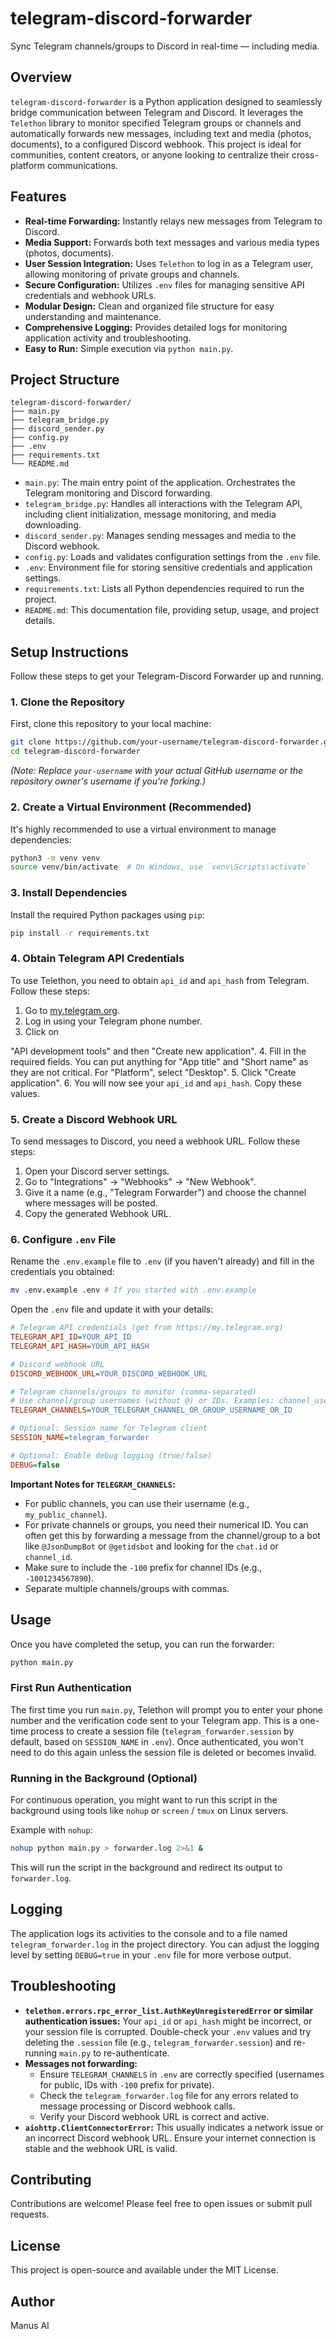 # telegram-discord-forwarder

Sync Telegram channels/groups to Discord in real-time — including media.

## Overview

`telegram-discord-forwarder` is a Python application designed to seamlessly bridge communication between Telegram and Discord. It leverages the `Telethon` library to monitor specified Telegram groups or channels and automatically forwards new messages, including text and media (photos, documents), to a configured Discord webhook. This project is ideal for communities, content creators, or anyone looking to centralize their cross-platform communications.

## Features

*   **Real-time Forwarding:** Instantly relays new messages from Telegram to Discord.
*   **Media Support:** Forwards both text messages and various media types (photos, documents).
*   **User Session Integration:** Uses `Telethon` to log in as a Telegram user, allowing monitoring of private groups and channels.
*   **Secure Configuration:** Utilizes `.env` files for managing sensitive API credentials and webhook URLs.
*   **Modular Design:** Clean and organized file structure for easy understanding and maintenance.
*   **Comprehensive Logging:** Provides detailed logs for monitoring application activity and troubleshooting.
*   **Easy to Run:** Simple execution via `python main.py`.

## Project Structure

```
telegram-discord-forwarder/
├── main.py
├── telegram_bridge.py
├── discord_sender.py
├── config.py
├── .env
├── requirements.txt
└── README.md
```

*   `main.py`: The main entry point of the application. Orchestrates the Telegram monitoring and Discord forwarding.
*   `telegram_bridge.py`: Handles all interactions with the Telegram API, including client initialization, message monitoring, and media downloading.
*   `discord_sender.py`: Manages sending messages and media to the Discord webhook.
*   `config.py`: Loads and validates configuration settings from the `.env` file.
*   `.env`: Environment file for storing sensitive credentials and application settings.
*   `requirements.txt`: Lists all Python dependencies required to run the project.
*   `README.md`: This documentation file, providing setup, usage, and project details.

## Setup Instructions

Follow these steps to get your Telegram-Discord Forwarder up and running.

### 1. Clone the Repository

First, clone this repository to your local machine:

```bash
git clone https://github.com/your-username/telegram-discord-forwarder.git
cd telegram-discord-forwarder
```

*(Note: Replace `your-username` with your actual GitHub username or the repository owner's username if you're forking.)*

### 2. Create a Virtual Environment (Recommended)

It's highly recommended to use a virtual environment to manage dependencies:

```bash
python3 -m venv venv
source venv/bin/activate  # On Windows, use `venv\Scripts\activate`
```

### 3. Install Dependencies

Install the required Python packages using `pip`:

```bash
pip install -r requirements.txt
```

### 4. Obtain Telegram API Credentials

To use Telethon, you need to obtain `api_id` and `api_hash` from Telegram. Follow these steps:

1.  Go to [my.telegram.org](https://my.telegram.org).
2.  Log in using your Telegram phone number.
3.  Click on 


"API development tools" and then "Create new application".
4.  Fill in the required fields. You can put anything for "App title" and "Short name" as they are not critical. For "Platform", select "Desktop".
5.  Click "Create application".
6.  You will now see your `api_id` and `api_hash`. Copy these values.

### 5. Create a Discord Webhook URL

To send messages to Discord, you need a webhook URL. Follow these steps:

1.  Open your Discord server settings.
2.  Go to "Integrations" -> "Webhooks" -> "New Webhook".
3.  Give it a name (e.g., "Telegram Forwarder") and choose the channel where messages will be posted.
4.  Copy the generated Webhook URL.

### 6. Configure `.env` File

Rename the `.env.example` file to `.env` (if you haven't already) and fill in the credentials you obtained:

```bash
mv .env.example .env # If you started with .env.example
```

Open the `.env` file and update it with your details:

```ini
# Telegram API credentials (get from https://my.telegram.org)
TELEGRAM_API_ID=YOUR_API_ID
TELEGRAM_API_HASH=YOUR_API_HASH

# Discord webhook URL
DISCORD_WEBHOOK_URL=YOUR_DISCORD_WEBHOOK_URL

# Telegram channels/groups to monitor (comma-separated)
# Use channel/group usernames (without @) or IDs. Examples: channel_username, -1001234567890
TELEGRAM_CHANNELS=YOUR_TELEGRAM_CHANNEL_OR_GROUP_USERNAME_OR_ID

# Optional: Session name for Telegram client
SESSION_NAME=telegram_forwarder

# Optional: Enable debug logging (true/false)
DEBUG=false
```

**Important Notes for `TELEGRAM_CHANNELS`:**

*   For public channels, you can use their username (e.g., `my_public_channel`).
*   For private channels or groups, you need their numerical ID. You can often get this by forwarding a message from the channel/group to a bot like `@JsonDumpBot` or `@getidsbot` and looking for the `chat.id` or `channel_id`.
*   Make sure to include the `-100` prefix for channel IDs (e.g., `-1001234567890`).
*   Separate multiple channels/groups with commas.

## Usage

Once you have completed the setup, you can run the forwarder:

```bash
python main.py
```

### First Run Authentication

The first time you run `main.py`, Telethon will prompt you to enter your phone number and the verification code sent to your Telegram app. This is a one-time process to create a session file (`telegram_forwarder.session` by default, based on `SESSION_NAME` in `.env`). Once authenticated, you won't need to do this again unless the session file is deleted or becomes invalid.

### Running in the Background (Optional)

For continuous operation, you might want to run this script in the background using tools like `nohup` or `screen` / `tmux` on Linux servers.

Example with `nohup`:

```bash
nohup python main.py > forwarder.log 2>&1 &
```

This will run the script in the background and redirect its output to `forwarder.log`.

## Logging

The application logs its activities to the console and to a file named `telegram_forwarder.log` in the project directory. You can adjust the logging level by setting `DEBUG=true` in your `.env` file for more verbose output.

## Troubleshooting

*   **`telethon.errors.rpc_error_list.AuthKeyUnregisteredError` or similar authentication issues:** Your `api_id` or `api_hash` might be incorrect, or your session file is corrupted. Double-check your `.env` values and try deleting the `.session` file (e.g., `telegram_forwarder.session`) and re-running `main.py` to re-authenticate.
*   **Messages not forwarding:**
    *   Ensure `TELEGRAM_CHANNELS` in `.env` are correctly specified (usernames for public, IDs with `-100` prefix for private).
    *   Check the `telegram_forwarder.log` file for any errors related to message processing or Discord webhook calls.
    *   Verify your Discord webhook URL is correct and active.
*   **`aiohttp.ClientConnectorError`:** This usually indicates a network issue or an incorrect Discord webhook URL. Ensure your internet connection is stable and the webhook URL is valid.

## Contributing

Contributions are welcome! Please feel free to open issues or submit pull requests.

## License

This project is open-source and available under the MIT License.

## Author

Manus AI


